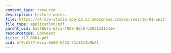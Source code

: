 ```yaml
---
content_type: resource
description: Lecture notes.
file: https://ol-ocw-studio-app-qa.s3.amazonaws.com/courses/16-01-unified-engineering-i-ii-iii-iv-fall-2005-spring-2006/bf9cb5f76cca0600623331c3613b9b21_f17_0304.pdf
file_type: application/pdf
parent_uid: 6a5f667b-6fca-f068-0ec8-b203122154de
resourcetype: Document
title: f17_0304.pdf
uid: bf9cb5f7-6cca-0600-6233-31c3613b9b21
---
```

